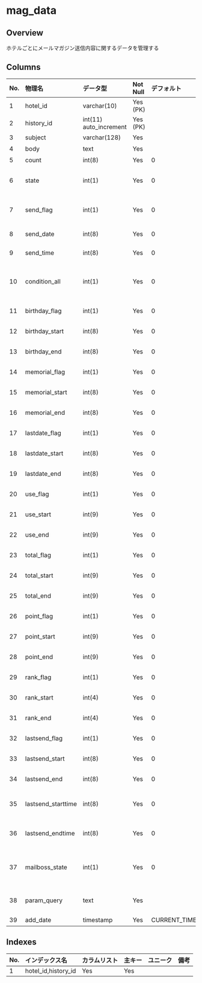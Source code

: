 # mag_data

## Overview

ホテルごとにメールマガジン送信内容に関するデータを管理する

## Columns

|No.|物理名|データ型|Not Null|デフォルト|備考|
|:--|:--|:--|:--|:--|:--|
|1|hotel_id|varchar(10)|Yes (PK)||ホテルID|
|2|history_id|int(11) auto_increment|Yes (PK)||管理番号|
|3|subject|varchar(128)|Yes||題名|
|4|body|text|Yes||本文|
|5|count|int(8)|Yes|0|配信件数|
|6|state|int(1)|Yes|0|配信状態(0:配信待ち,1:配信済み,2:削除)|
|7|send_flag|int(1)|Yes|0|配信フラグ(1:時間指定,2:すぐ送信)|
|8|send_date|int(8)|Yes|0|配信日付(YYYYMMDD)|
|9|send_time|int(8)|Yes|0|配信時刻(HHMM)|
|10|condition_all|int(1)|Yes|0|配信条件(0:全て,1:ビジター,2:メンバー,3:条件検索)|
|11|birthday_flag|int(1)|Yes|0|配信条件(誕生日指定)|
|12|birthday_start|int(8)|Yes|0|配信条件(誕生日開始)|
|13|birthday_end|int(8)|Yes|0|配信条件(誕生日終了)|
|14|memorial_flag|int(1)|Yes|0|配信条件(記念日指定)|
|15|memorial_start|int(8)|Yes|0|配信条件(記念日開始)|
|16|memorial_end|int(8)|Yes|0|配信条件(記念日終了)|
|17|lastdate_flag|int(1)|Yes|0|配信条件(最終来店日指定)|
|18|lastdate_start|int(8)|Yes|0|配信条件(最終来店日開始)|
|19|lastdate_end|int(8)|Yes|0|配信条件(最終来店日終了)|
|20|use_flag|int(1)|Yes|0|配信条件(利用回数指定)|
|21|use_start|int(9)|Yes|0|配信条件(利用回数開始)|
|22|use_end|int(9)|Yes|0|配信条件(利用回数終了)|
|23|total_flag|int(1)|Yes|0|配信条件(利用金額指定)|
|24|total_start|int(9)|Yes|0|配信条件(利用金額開始)|
|25|total_end|int(9)|Yes|0|配信条件(利用金額終了)|
|26|point_flag|int(1)|Yes|0|配信条件(ポイント指定)|
|27|point_start|int(9)|Yes|0|配信条件(ポイント開始)|
|28|point_end|int(9)|Yes|0|配信条件(ポイント終了)|
|29|rank_flag|int(1)|Yes|0|配信条件(ランク指定)|
|30|rank_start|int(4)|Yes|0|配信条件(ランク開始)|
|31|rank_end|int(4)|Yes|0|配信条件(ランク終了)|
|32|lastsend_flag|int(1)|Yes|0|配信条件(最終送信日指定)|
|33|lastsend_start|int(8)|Yes|0|配信条件(最終送信日開始)|
|34|lastsend_end|int(8)|Yes|0|配信条件(最終送信日終了)|
|35|lastsend_starttime|int(8)|Yes|0|配信条件(最終送信日開始時刻)|
|36|lastsend_endtime|int(8)|Yes|0|配信条件(最終送信日終了時刻)|
|37|mailboss_state|int(1)|Yes|0|MailBOSS配信ステータス(1:配信済み,2:完了)|
|38|param_query|text|Yes||mag_address抽出のクエリ文|
|39|add_date|timestamp|Yes|CURRENT_TIMESTAMP|入力日時|

## Indexes

|No.|インデックス名|カラムリスト|主キー|ユニーク|備考|
|:--|:--|:--|:--|:--|:--|
|1|hotel_id,history_id|Yes|Yes||
